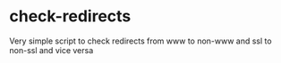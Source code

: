 # check-redirects
Very simple script to check redirects from www to non-www and ssl to non-ssl and vice versa
